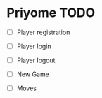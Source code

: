 # Priyome TODO

- [ ] Player registration
- [ ] Player login
- [ ] Player logout
- [ ] New Game
- [ ] Moves


